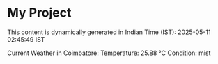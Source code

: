 # My Project

This content is dynamically generated in Indian Time (IST): 2025-05-11 02:45:49 IST


Current Weather in Coimbatore:
Temperature: 25.88 °C
Condition: mist
